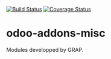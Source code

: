 [![Build Status](https://travis-ci.org/grap/odoo-addons-misc.svg?branch=7.0)](https://travis-ci.org/grap/odoo-addons-misc?branch=7.0)
[![Coverage Status](https://coveralls.io/repos/github/grap/odoo-addons-misc/badge.svg?branch=7.0)](https://coveralls.io/github/grap/odoo-addons-misc?branch=7.0)

odoo-addons-misc
================

Modules developped by GRAP.
